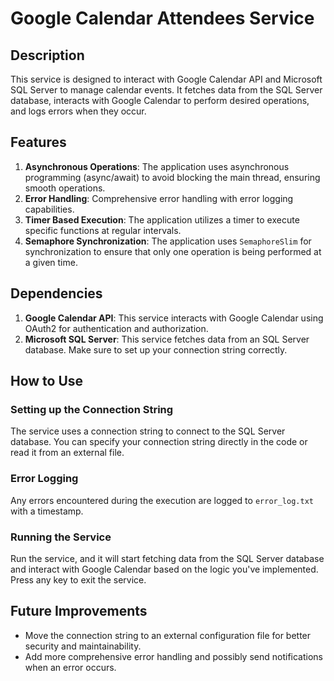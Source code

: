 
# Google Calendar Attendees Service

## Description
This service is designed to interact with Google Calendar API and Microsoft SQL Server to manage calendar events. It fetches data from the SQL Server database, interacts with Google Calendar to perform desired operations, and logs errors when they occur.

## Features

1. **Asynchronous Operations**: The application uses asynchronous programming (async/await) to avoid blocking the main thread, ensuring smooth operations.
2. **Error Handling**: Comprehensive error handling with error logging capabilities.
3. **Timer Based Execution**: The application utilizes a timer to execute specific functions at regular intervals.
4. **Semaphore Synchronization**: The application uses `SemaphoreSlim` for synchronization to ensure that only one operation is being performed at a given time.

## Dependencies

1. **Google Calendar API**: This service interacts with Google Calendar using OAuth2 for authentication and authorization.
2. **Microsoft SQL Server**: This service fetches data from an SQL Server database. Make sure to set up your connection string correctly.

## How to Use

### Setting up the Connection String
The service uses a connection string to connect to the SQL Server database. You can specify your connection string directly in the code or read it from an external file.

### Error Logging
Any errors encountered during the execution are logged to `error_log.txt` with a timestamp.

### Running the Service
Run the service, and it will start fetching data from the SQL Server database and interact with Google Calendar based on the logic you've implemented. Press any key to exit the service.

## Future Improvements

- Move the connection string to an external configuration file for better security and maintainability.
- Add more comprehensive error handling and possibly send notifications when an error occurs.

